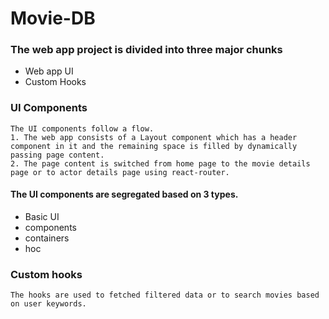 # Movie-DB

### The web app project is divided into three major chunks

- Web app UI
- Custom Hooks

### UI Components
    The UI components follow a flow.
    1. The web app consists of a Layout component which has a header component in it and the remaining space is filled by dynamically passing page content.
    2. The page content is switched from home page to the movie details page or to actor details page using react-router.
    
#### The UI components are segregated based on 3 types.
- Basic UI
- components
- containers
- hoc
    
### Custom hooks
    The hooks are used to fetched filtered data or to search movies based on user keywords.